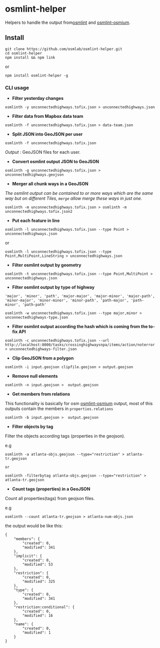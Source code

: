 # osmlint-helper

Helpers to handle the output from[osmlint](https://github.com/osmlab/osmlint) and [osmlint-osmium](https://github.com/osmlab/osmlint-osmium).

## Install

```
git clone https://github.com/osmlab/osmlint-helper.git
cd osmlint-helper
npm install && npm link

```

or

```
npm install osmlint-helper -g

```

### CLI usage

- **Filter yesterday changes**

`osmlinth -y unconnectedhighways.tofix.json > unconnectedhighways.json`

- **Filter data from Mapbox data team**

`osmlinth -f unconnectedhighways.tofix.json > data-team.json`

- **Split JSON into GeoJSON per user**

`osmlinth -f unconnectedhighways.tofix.json`

*Output :* GeoJSON files for each user. 

- **Convert osmlint output JSON to GeoJSON**

`osmlinth -g unconnectedhighways.tofix.json > unconnectedhighways.geojson`

- **Merger all chunk ways in a GeoJSON**

*The osmlint output can be contained to or more ways which are the same way but on different Tiles,  `merge` allow merge these ways in just one.*


`osmlinth -m unconnectedhighways.tofix.json > osmlinth -m unconnectedhighways.tofix.json2`

- **Put each feature in line**

`osmlinth -l unconnectedhighways.tofix.json --type Point > unconnectedhighways.json` 

or

`osmlinth -l unconnectedhighways.tofix.json --type Point,MultiPoint,LineString > unconnectedhighways.json`

- **Filter osmlint output by geometry**

`osmlinth -t unconnectedhighways.tofix.json --type Point,MultiPoint > unconnectedhighways.json`


- **Filter osmlint output by type of highway**

```
'major', 'minor', 'path', 'major-major', 'major-minor', 'major-path', 'minor-major', 'minor-minor', 'minor-path', 'path-major', 'path-minor', 'path-path'
```

`osmlinth -w unconnectedhighways.tofix.json --type major,minor > unconnectedhighways-type.json`


- **Filter osmlint output according the hash which is coming from the to-fix API**

`osmlinth -c unconnectedhighways.tofix.json --url http://localhost:8000/tasks/crossinghighwaysnpa/items/action/noterror > unconnectedhighways-filter.json`

- **Clip GeoJSON from a polygon**

```
osmlinth -i input.geojson clipfile.geojson > output.geojson
```

- **Remove null elements**

```
osmlinth -n input.geojson >  output.geojson
```

- **Get members from relations**

This functionality is basically for osm [osmlint-osmium](https://github.com/osmlab/osmlint-osmium) output, 
most of this outputs contain the members in `properties.relations`

```
osmlinth -b input.geojson >  output.geojson

```


- **Filter objects by tag**

Filter the objects according tags (properties in the geojson).

e.g

```
osmlinth -a atlanta-objs.geojson --type="restriction" > atlanta-tr.geojson

or 

osmlinth -filterbytag atlanta-objs.geojson --type="restriction" > atlanta-tr.geojson

```

- **Count tags (properties) in a GeoJSON**

Count all properties(tags) from geojson files.

e.g


```
osmlinth --count atlanta-tr.geojson > atlanta-num-objs.json

```

the output would be like this:


```
{
    "members": {
        "created": 0,
        "modified": 341
    },
    "implicit": {
        "created": 0,
        "modified": 53
    },
    "restriction": {
        "created": 0,
        "modified": 325
    },
    "type": {
        "created": 0,
        "modified": 341
    },
    "restriction:conditional": {
        "created": 0,
        "modified": 16
    },
    "name": {
        "created": 0,
        "modified": 1
    }
}
```
